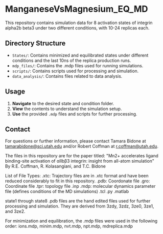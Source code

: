 # ManganeseVsMagnesium_EQ_MD

This repository contains simulation data for 8 activation states of integrin alpha2b beta3 under two different conditions, with 10-24 replicas each.

## Directory Structure

- `States/`: Contains minimized and equilibrated states under different conditions and the last 10ns of the replica production runs.
- `mdp_files/`: Contains the .mdp files used for running simulations.
- `scripts/`: Contains scripts used for processing and simulation.
- `data_analysis/`: Contains files related to data analysis.

## Usage

1. **Navigate** to the desired state and condition folder.
2. **View** the contents to understand the simulation setup.
3. **Use** the provided `.mdp` files and scripts for further processing.

## Contact

For questions or further information, please contact Tamara Bidone at tamarabidone@sci.utah.edu and/or Robert Coffman at r.coffman@utah.edu.



The files in this repository are for the paper titled: "Mn2+ accelerates ligand binding-site activation of αIIbβ3 integrin: insight from all-atom simulation" By R.E. Coffman, R. Kolasangiani, and T.C. Bidone

List of File Types:
.xtc: Trajectory files are in .xtc format and have been reduced considerably to fit in this repository.
.pdb: Coordonate file
.gro: Coordinate file
.tpr: topology file
.inp
.mdp: molecular dynamics parameter file (defines conditions of the MD simulations)
.tcl
.py
.matlab

state1 through state8 .pdb files are the hand edited files used for further processing and simulation. They are derived from
3zdy, 3zdz, 3ze0, 3ze1, and 3ze2.

For minimization and equilibration, the .mdp files were used in the following order: ions.mdp, minim.mdp, nvt.mdp, npt.mdp, mdreplica.mdp
